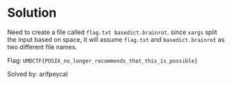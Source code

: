 # Solution
Need to create a file called `flag.txt basedict.brainrot`.  since `xargs` split the input based on space, it will assume `flag.txt` and `basedict.brainrot` as two different file names. 

Flag: `UMDCTF{POSIX_no_longer_recommends_that_this_is_possible}`



Solved by: arifpeycal
